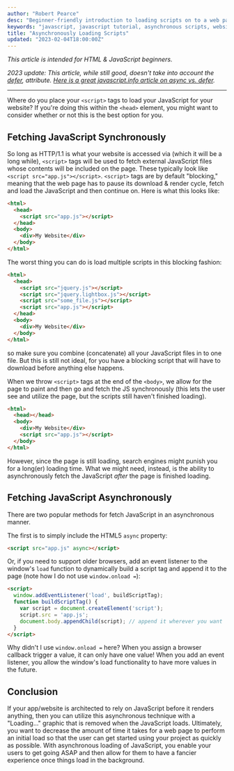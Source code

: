 ```yaml
---
author: "Robert Pearce"
desc: "Beginner-friendly introduction to loading scripts on to a web page."
keywords: "javascript, javascript tutorial, asynchronous scripts, website basics"
title: "Asynchronously Loading Scripts"
updated: "2023-02-04T18:00:00Z"
---
```


_This article is intended for HTML & JavaScript beginners._

_2023 update: This article, while still good, doesn't take into account the
[defer](https://developer.mozilla.org/en-US/docs/Web/HTML/Element/script#attr-defer),
attribute. [Here is a great javascript.info article on async vs.
defer](https://javascript.info/script-async-defer)._

* * *

Where do you place your `<script>` tags to load your JavaScript for your
website? If you're doing this within the `<head>` element, you might
want to consider whether or not this is the best option for you.

## Fetching JavaScript Synchronously

So long as HTTP/1.1 is what your website is accessed via (which it will be
a long while), `<script>` tags will be used to fetch external JavaScript
files whose contents will be included on the page. These typically look
like `<script src="app.js"></script>`. `<script>` tags are by default
"blocking," meaning that the web page has to pause its download & render cycle,
fetch and load the JavaScript and then continue on. Here is what this looks
like:

```html
<html>
  <head>
    <script src="app.js"></script>
  </head>
  <body>
    <div>My Website</div>
  </body>
</html>
```

The worst thing you can do is load multiple scripts in this blocking fashion:

```html
<html>
  <head>
    <script src="jquery.js"></script>
    <script src="jquery.lightbox.js"></script>
    <script src="some_file.js"></script>
    <script src="app.js"></script>
  </head>
  <body>
    <div>My Website</div>
  </body>
</html>
```

so make sure you combine (concatenate) all your JavaScript files in to one file.
But this is still not ideal, for you have a blocking script that will have to
download before anything else happens.

When we throw `<script>` tags at the end of the `<body>`, we allow for the page
to paint and then go and fetch the JS synchronously (this lets the user see and
utilize the page, but the scripts still haven't finished loading).

```html
<html>
  <head></head>
  <body>
    <div>My Website</div>
    <script src="app.js"></script>
  </body>
</html>
```

However, since the page is still loading, search engines might punish you for a
long(er) loading time. What we might need, instead, is the ability to
asynchronously fetch the JavaScript _after_ the page is finished
loading.

## Fetching JavaScript Asynchronously

There are two popular methods for fetch JavaScript in an asynchronous
manner.

The first is to simply include the HTML5 `async` property:

```html
<script src="app.js" async></script>
```

Or, if you need to support older browsers, add an event listener to the window's
`load` function to dynamically build a script tag and append it to the page
(note how I do not use `window.onload =`):

```html
<script>
  window.addEventListener('load', buildScriptTag);
  function buildScriptTag() {
    var script = document.createElement('script');
    script.src = 'app.js';
    document.body.appendChild(script); // append it wherever you want
  }
</script>
```

Why didn't I use `window.onload =` here? When you assign a browser callback
trigger a value, it can only have one value! When you add an event listener, you
allow the window's load functionality to have more values in the future.

## Conclusion

If your app/website is architected to rely on JavaScript before it
renders anything, then you can utilize this asynchronous
technique with a "Loading..." graphic that is removed when the
JavaScript loads. Ultimately, you want to decrease the amount of time it
takes for a web page to perform an initial load so that the user can get
started using your project as quickly as possible. With asynchronous
loading of JavaScript, you enable your users to get going ASAP and then
allow for them to have a fancier experience once things load in the
background.
